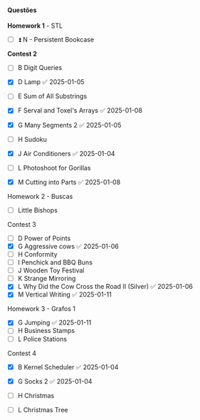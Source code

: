 #### Questões

**Homework 1** - STL
- [ ] ⏫ N - Persistent Bookcase

**Contest 2**
- [ ] B Digit Queries
- [x] D Lamp ✅ 2025-01-05

- [ ] E Sum of All Substrings
- [x] F Serval and Toxel's Arrays ✅ 2025-01-08
- [x] G Many Segments 2 ✅ 2025-01-05
- [ ] H Sudoku
- [x] J Air Conditioners ✅ 2025-01-04
- [ ] L Photoshoot for Gorillas
- [x] M Cutting into Parts ✅ 2025-01-08

Homework 2 - Buscas
- [ ]  Little Bishops

Contest 3 
- [ ]  D Power of Points
- [x] G Aggressive cows ✅ 2025-01-06
- [ ]  H Conformity
- [ ]  I Penchick and BBQ Buns
- [ ]  J Wooden Toy Festival
- [ ]  K Strange Mirroring
- [x] L Why Did the Cow Cross the Road II (Silver) ✅ 2025-01-06
- [x] M Vertical Writing ✅ 2025-01-11

Homework 3 - Grafos 1
- [x] G Jumping ✅ 2025-01-11
- [ ] H Business Stamps
- [ ] L Police Stations

Contest 4
- [x] B Kernel Scheduler ✅ 2025-01-04
- [x] G Socks 2 ✅ 2025-01-04
- [ ] H Christmas
- [ ] L Christmas Tree



